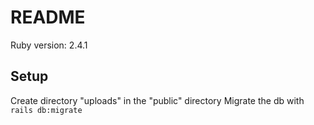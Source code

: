 # README

Ruby version: 2.4.1


## Setup
Create directory "uploads" in the "public" directory
Migrate the db with ``rails db:migrate``
